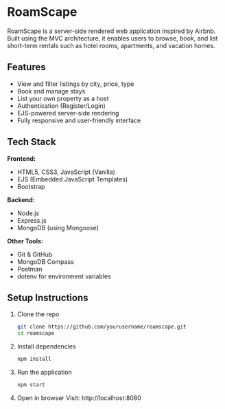 # RoamScape

RoamScape is a server-side rendered web application inspired by Airbnb. Built using the MVC architecture, it enables users to browse, book, and list short-term rentals such as hotel rooms, apartments, and vacation homes.

## Features

- View and filter listings by city, price, type
- Book and manage stays
- List your own property as a host
- Authentication (Register/Login)
- EJS-powered server-side rendering
- Fully responsive and user-friendly interface

## Tech Stack

**Frontend:**
- HTML5, CSS3, JavaScript (Vanilla)
- EJS (Embedded JavaScript Templates)
- Bootstrap

**Backend:**
- Node.js
- Express.js
- MongoDB (using Mongoose)

**Other Tools:**
- Git & GitHub
- MongoDB Compass
- Postman
- dotenv for environment variables

## Setup Instructions

1. Clone the repo

   ```bash
   git clone https://github.com/yourusername/roamscape.git
   cd roamscape
   
2. Install dependencies
     ```bash
   npm install
   
3. Run the application
    ```bash
    npm start

4. Open in browser
     Visit: http://localhost:8080
